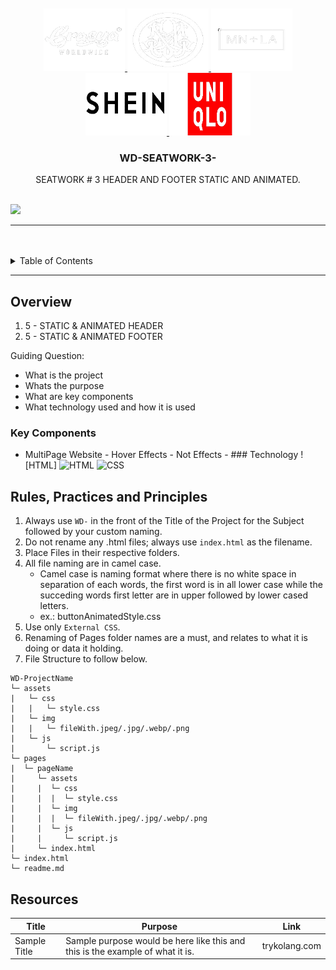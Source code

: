<a name="readme-top">

<br/>

<br />
<div align="center">
  <a href="[https://github.com/BluesEscoto]">
    <img src="./assets/img/grasya-removebg-preview.png" alt="Nyebe" width="130" height="100">
    <img src="./assets/img/highminds-removebg-preview.png" alt="Nyebe" width="130" height="100">
    <img src="./assets/img/MNLA_1-removebg-preview.png" alt="Nyebe" width="130" height="100">
    <img src="./assets/img/shein_bg_removed-removebg-preview.png" alt="Nyebe" width="130" height="100">
    <img src="./assets/img/uniqlo_bg_removed-removebg-preview.png" alt="Nyebe" width="130" height="100">
  </a>
  <h3 align="center">WD-SEATWORK-3-</h3>
</div>
<div align="center">
  SEATWORK # 3 HEADER AND FOOTER STATIC AND ANIMATED.
</div>

<br />

![](https://visit-counter.vercel.app/counter.png?page=BluesEscoto/WD-Seatwork-3-)

---

<br />
<br />

<details>
  <summary>Table of Contents</summary>
  <ol>
    <li>
      <a href="#overview">Overview</a>
      <ol>
        <li>
          <a href="#key-components">Key Components</a>
        </li>
        <li>
          <a href="#technology">Technology</a>
        </li>
      </ol>
    </li>
    <li>
      <a href="#rule,-practices-and-principles">Rules, Practices and Principles</a>
    </li>
    <li>
      <a href="#resources">Resources</a>
    </li>
  </ol>
</details>

---

## Overview

1. 5 - STATIC & ANIMATED HEADER
2. 5 - STATIC & ANIMATED FOOTER

Guiding Question:
- What is the project
- Whats the purpose
- What are key components
- What technology used and how it is used

### Key Components
- MultiPage Website - Hover Effects - Not Effects - ### Technology ![HTML]
![HTML](https://img.shields.io/badge/HTML-E34F26?style=for-the-badge&logo=html5&logoColor=white)
![CSS](https://img.shields.io/badge/CSS-1572B6?style=for-the-badge&logo=css3&logoColor=white)

## Rules, Practices and Principles
1. Always use `WD-` in the front of the Title of the Project for the Subject followed by your custom naming.
2. Do not rename any .html files; always use `index.html` as the filename.
3. Place Files in their respective folders.
4. All file naming are in camel case.
   - Camel case is naming format where there is no white space in separation of each words, the first word is in all lower case while the succeding words first letter are in upper followed by lower cased letters.
   - ex.: buttonAnimatedStyle.css
5. Use only `External CSS`.
6. Renaming of Pages folder names are a must, and relates to what it is doing or data it holding.
7. File Structure to follow below.

```
WD-ProjectName
└─ assets
|   └─ css
|   |   └─ style.css
|   └─ img
|   |   └─ fileWith.jpeg/.jpg/.webp/.png
|   └─ js
|       └─ script.js
└─ pages
|  └─ pageName
|     └─ assets
|     |  └─ css
|     |  |  └─ style.css
|     |  └─ img
|     |  |  └─ fileWith.jpeg/.jpg/.webp/.png
|     |  └─ js
|     |     └─ script.js
|     └─ index.html
└─ index.html
└─ readme.md
```

## Resources

| Title | Purpose | Link |
|-|-|-|
| Sample Title | Sample purpose would be here like this and this is the example of what it is. | trykolang.com |

